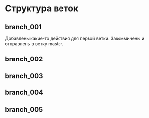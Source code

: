 # Структура веток

## branch_001

Добавлены какие-то действия для первой ветки. Закоммичены и отправлены в ветку master. 

## branch_002

## branch_003

## branch_004

## branch_005


